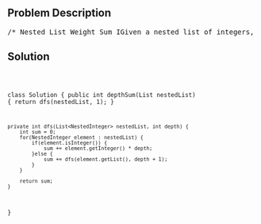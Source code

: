 <!--
<style>
  body { font-family: Arial, sans-serif; }
  .container { max-width: 700px; margin: 0 auto; padding: 10px; }
  .comment-block { background-color: #f9f9f9; padding: 10px; border-left: 5px solid #ccc; overflow-wrap: break-word; white-space: pre-wrap; }
  .code-block { background-color: #f4f4f4; padding: 10px; border: 1px solid #ddd; overflow-wrap: break-word; white-space: pre-wrap; }
</style>
-->

<div class='container'>
<h2>Problem Description</h2>
<div class='comment-block'>
<pre>
/* Nested List Weight Sum IGiven a nested list of integers, return the sum of all integers in the list weighted by their depth.Each element is either an integer, or a list -- whose elements may also be integers or other lists.Example 1:Input: [[1,1],2,[1,1]]Output: 10Explanation: Four 1's at depth 2, one 2 at depth 1.Example 2:Input: [1,[4,[6]]]Output: 27Explanation: One 1 at depth 1, one 4 at depth 2, and one 6 at depth 3; 1 + 4*2 + 6*3 = 27.*//** * // This is the interface that allows for creating nested lists. * // You should not implement it, or speculate about its implementation * public interface NestedInteger { *     // Constructor initializes an empty nested list. *     public NestedInteger(); * *     // Constructor initializes a single integer. *     public NestedInteger(int value); * *     // @return true if this NestedInteger holds a single integer, rather than a nested list. *     public boolean isInteger(); * *     // @return the single integer that this NestedInteger holds, if it holds a single integer *     // Return null if this NestedInteger holds a nested list *     public Integer getInteger(); * *     // Set this NestedInteger to hold a single integer. *     public void setInteger(int value); * *     // Set this NestedInteger to hold a nested list and adds a nested integer to it. *     public void add(NestedInteger ni); * *     // @return the nested list that this NestedInteger holds, if it holds a nested list *     // Return null if this NestedInteger holds a single integer *     public List<NestedInteger> getList(); * } */</pre>
</div>

<h2>Solution</h2>
<div class='code-block'>
<pre><code class='language-java'>

class Solution {
    public int depthSum(List<NestedInteger> nestedList) {
        return dfs(nestedList, 1);
    }
    
    private int dfs(List<NestedInteger> nestedList, int depth) {
        int sum = 0;
        for(NestedInteger element : nestedList) {
            if(element.isInteger()) {
                sum += element.getInteger() * depth;
            }else {
                sum += dfs(element.getList(), depth + 1);
            }
        }
        
        return sum;
    }
}</code></pre>
</div>
</div>
